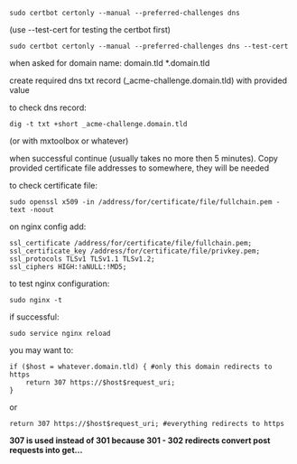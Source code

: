 ```
sudo certbot certonly --manual --preferred-challenges dns
```

(use --test-cert for testing the certbot first)
```
sudo certbot certonly --manual --preferred-challenges dns --test-cert
```

when asked for domain name: domain.tld *.domain.tld

create required dns txt record (_acme-challenge.domain.tld) with provided value

to check dns record:
```
dig -t txt +short _acme-challenge.domain.tld
```
(or with mxtoolbox or whatever)

when successful continue (usually takes no more then 5 minutes). Copy provided certificate file addresses to somewhere, they will be needed

to check certificate file:
```
sudo openssl x509 -in /address/for/certificate/file/fullchain.pem -text -noout
```

on nginx config add:
```
ssl_certificate /address/for/certificate/file/fullchain.pem;
ssl_certificate_key /address/for/certificate/file/privkey.pem;
ssl_protocols TLSv1 TLSv1.1 TLSv1.2;
ssl_ciphers HIGH:!aNULL:!MD5;
```

to test nginx configuration:
```
sudo nginx -t
```

if successful:
```
sudo service nginx reload
```

you may want to:
```
if ($host = whatever.domain.tld) { #only this domain redirects to https
    return 307 https://$host$request_uri;
}
```
or
```
return 307 https://$host$request_uri; #everything redirects to https
```

**307 is used instead of 301 because 301 - 302 redirects convert post requests into get...**

